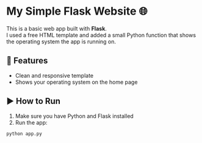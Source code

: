 # My Simple Flask Website 🌐

This is a basic web app built with **Flask**.  
I used a free HTML template and added a small Python function that shows the operating system the app is running on.

## 🔧 Features

- Clean and responsive template  
- Shows your operating system on the home page

## ▶️ How to Run

1. Make sure you have Python and Flask installed
2. Run the app:

```bash
python app.py
